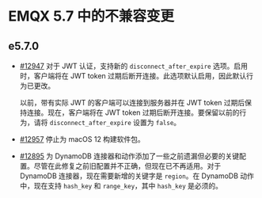 # EMQX 5.7 中的不兼容变更

## e5.7.0

- [#12947](https://github.com/emqx/emqx/pull/12947) 对于 JWT 认证，支持新的 `disconnect_after_expire` 选项。启用时，客户端将在 JWT token 过期后断开连接。此选项默认启用，因此默认行为已更改。

  以前，带有实际 JWT 的客户端可以连接到服务器并在 JWT token 过期后保持连接。现在，客户端将在 JWT token 过期后断开连接。要保留以前的行为，请将 `disconnect_after_expire` 设置为 `false`。

- [#12957](https://github.com/emqx/emqx/pull/12957) 停止为 macOS 12 构建软件包。

- [#12895](https://github.com/emqx/emqx/pull/12895) 为 DynamoDB 连接器和动作添加了一些之前遗漏但必要的关键配置。尽管在此修复之前旧配置并不正确，但现在已不再适用。对于 DynamoDB 连接器，现在需要新增的关键字是 `region`。在 DynamoDB 动作中，现在支持 `hash_key` 和 `range_key`，其中 `hash_key` 是必须的。
